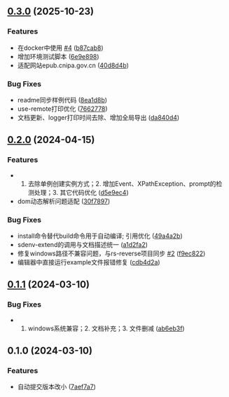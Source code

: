 

## [0.3.0](https://github.com/pysunday/sdenv/compare/0.2.0...0.3.0) (2025-10-23)


### Features

* 在docker中使用 [#4](https://github.com/pysunday/sdenv/issues/4) ([b87cab8](https://github.com/pysunday/sdenv/commit/b87cab8a2106c612878d764d8eac1d79a8560941))
* 增加环境测试脚本 ([6e9e898](https://github.com/pysunday/sdenv/commit/6e9e8989079ddd47542cc89c8166e78814a4d455))
* 适配网站epub.cnipa.gov.cn ([40d8d4b](https://github.com/pysunday/sdenv/commit/40d8d4be6eb608a1572841c9c9330746fbf00719))


### Bug Fixes

* readme同步样例代码 ([8ea1d8b](https://github.com/pysunday/sdenv/commit/8ea1d8b3eeb04fec5bc9e316f5790830474ebd28))
* use-remote打印优化 ([7662778](https://github.com/pysunday/sdenv/commit/766277871b2660c5eae1812354f48aa85db4abad))
* 文档更新、logger打印时间去除、增加全局导出 ([da840d4](https://github.com/pysunday/sdenv/commit/da840d4245e3f04fd344b2a9bdddffc4c675743e))

## [0.2.0](https://github.com/pysunday/sdenv/compare/0.1.1...0.2.0) (2024-04-15)


### Features

* 1. 去除单例创建实例方式；2. 增加Event、XPathException、prompt的检测处理；3. 其它代码优化 ([d5e9ec4](https://github.com/pysunday/sdenv/commit/d5e9ec46d4dadc5f5491e08435382c6ea599d9cc))
* dom动态解析问题适配 ([30f7897](https://github.com/pysunday/sdenv/commit/30f78974e92b90fc6d52a857d27ee599724e7dc0))


### Bug Fixes

* install命令替代build命令用于自动编译; 引用优化 ([49a4a2b](https://github.com/pysunday/sdenv/commit/49a4a2bb45cd7299fbb3e15fc4e3c61bc2b30338))
* sdenv-extend的调用与文档描述统一 ([a1d2fa2](https://github.com/pysunday/sdenv/commit/a1d2fa275b98d4c99906b26f3dfa7a4be976d526))
* 修复windows路径不兼容问题，与rs-reverse项目同步 [#2](https://github.com/pysunday/sdenv/issues/2) ([f9ec822](https://github.com/pysunday/sdenv/commit/f9ec8221cbeef2ff2591022988fdce2bc414a225))
* 编辑器中直接运行example文件报错修复 ([cdb4d2a](https://github.com/pysunday/sdenv/commit/cdb4d2a0efb3ede377d894adcb34a2bddb38ca3b))

## [0.1.1](https://github.com/pysunday/sdenv/compare/0.1.0...0.1.1) (2024-03-10)


### Bug Fixes

* 1. windows系统兼容；2. 文档补充；3. 文件删减 ([ab6eb3f](https://github.com/pysunday/sdenv/commit/ab6eb3fd10a3b747e31e5cc4a2e24bd91493bab4))

## 0.1.0 (2024-03-10)


### Features

* 自动提交版本改小 ([7aef7a7](https://github.com/pysunday/sdenv/commit/7aef7a72fd0f6e285374adfa8a97cb7b3f23e054))
